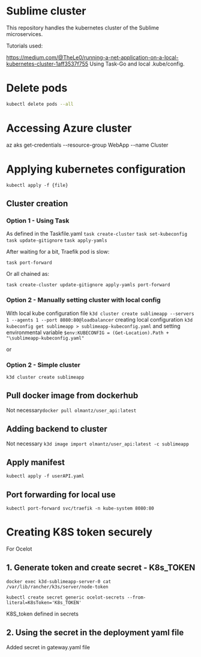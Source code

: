 # Sublime cluster 
This repository handles the kubernetes cluster of the Sublime microservices.

Tutorials used:

https://medium.com/@TheLe0/running-a-net-application-on-a-local-kubernetes-cluster-1aff3537f755
Using Task-Go and local .kube/config.
# Delete pods
```bash
kubectl delete pods --all
```
# Accessing Azure cluster
az aks get-credentials --resource-group WebApp --name Cluster
# Applying kubernetes configuration 
```kubectl apply -f {file}```

## Cluster creation
### Option 1 - Using Task
As defined in the Taskfile.yaml
```task create-cluster```
```task set-kubeconfig```
```task update-gitignore```
```task apply-yamls```

After waiting for a bit, Traefik pod is slow:

```task port-forward```

Or  all chained as:

```task create-cluster update-gitignore apply-yamls port-forward```

### Option 2 - Manually setting cluster with local config
With local kube configuration file 
```k3d cluster create sublimeapp --servers 1 --agents 1 --port 8080:80@loadbalancer```
creating local configuration
```k3d kubeconfig get sublimeapp > sublimeapp-kubeconfig.yaml```
and setting environmental variable
```$env:KUBECONFIG = (Get-Location).Path + "\sublimeapp-kubeconfig.yaml"```


or

### Option 2 - Simple cluster
```k3d cluster create sublimeapp```
## Pull docker image from dockerhub
Not necessary```docker pull olmantz/user_api:latest```

## Adding backend to cluster
Not necessary ```k3d image import olmantz/user_api:latest -c sublimeapp```
## Apply manifest
```kubectl apply -f userAPI.yaml```

## Port forwarding for local use
```kubectl port-forward svc/traefik -n kube-system 8080:80```



# Creating K8S token securely
For Ocelot
## 1. Generate token and create  secret - K8s_TOKEN
```docker exec k3d-sublimeapp-server-0 cat /var/lib/rancher/k3s/server/node-token```

```kubectl create secret generic ocelot-secrets --from-literal=K8sToken='K8s_TOKEN'```

K8S_token defined in secrets
## 2. Using the secret in the deployment yaml file
Added secret in gateway.yaml file

